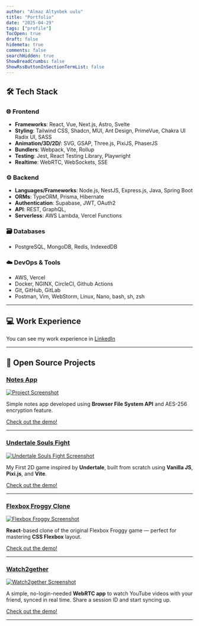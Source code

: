 ```yaml
---
author: "Almaz Altynbek uulu"
title: "Portfolio"
date: "2025-04-29"
tags: ["profile"]
TocOpen: true
draft: false
hidemeta: true
comments: false
searchHidden: true
ShowBreadCrumbs: false
ShowRssButtonInSectionTermList: false
---
```


## 🛠 Tech Stack

### 🌐 Frontend

- **Frameworks**: React, Vue, Next.js, Astro, Svelte
- **Styling**: Tailwind CSS, Shadcn, MUI, Ant Design, PrimeVue, Chakra UI Radix UI, SASS
- **Animation/3D/2D/**: SVG, GSAP, Three.js, PixiJS, PhaserJS
- **Bundlers**: Webpack, Vite, Rollup
- **Testing**: Jest, React Testing Library, Playwright
- **Realtime**: WebRTC, WebSockets, SSE

### ⚙️ Backend

- **Languages/Frameworks**: Node.js, NestJS, Express.js, Java, Spring Boot
- **ORMs**: TypeORM, Prisma, Hibernate
- **Authentication**: Supabase, JWT, OAuth2
- **API**: REST, GraphQL,
- **Serverless**: AWS Lambda, Vercel Functions

### 🗃️ Databases

- PostgreSQL, MongoDB, Redis, IndexedDB

### ☁️ DevOps & Tools

- AWS, Vercel
- Docker, NGINX, CircleCI, Github Actions
- Git, GitHub, GitLab
- Postman, Vim, WebStorm, Linux, Nano, bash, sh, zsh

---

## 💻 Work Experience

You can see my work experience in [LinkedIn](https://www.linkedin.com/in/almaz-altynbek-uulu-a31b79229/details/experience/)

---

## 📂 Open Source Projects

### [Notes App](https://github.com/AlmazHecker/notes-app)

[![Project Screenshot](/portfolio/notes-app.png)](/portfolio/notes-app.png)

Simple notes app developed using **Browser File System API** and AES-256 encryption feature.

[Check out the demo!](https://almazhecker.github.io/notes-app/)

---

### [Undertale Souls Fight](https://github.com/AlmazHecker/undertale-souls-fight)

[![Undertale Souls Fight Screenshot](/portfolio/undertale-souls-fight.png)](/portfolio/undertale-souls-fight.png)

My First 2D game inspired by **Undertale**, built from scratch using **Vanilla JS**, **Pixi.js**, and **Vite**.

[Check out the demo!](https://almazhecker.github.io/undertale-souls-fight/)

---

### [Flexbox Froggy Clone](https://github.com/AlmazHecker/Flexbox-Froggy-clone)

[![Flexbox Froggy Screenshot](/portfolio/flexbox-froggy-clone.png)](/portfolio/flexbox-froggy-clone.png)

**React**-based clone of the original Flexbox Froggy game — perfect for mastering **CSS Flexbox** layout.

[Check out the demo!](https://almazhecker.github.io/Flexbox-Froggy-clone/)

---

### [Watch2gether](https://github.com/AlmazHecker/watch2gether)

[![Watch2gether Screenshot](/portfolio/watch2gether.png)](/portfolio/watch2gether.png)

A simple, no-login-needed **WebRTC app** to watch YouTube videos with your friend, synced in real time. Share a session ID and start syncing up.

[Check out the demo!](https://watch2gether-phi.vercel.app)

---

<!-- ## 📜 Certifications

Include stuff like:

- Frontend Masters certs
- Fullstack Open by University of Helsinki
- Meta/Google web dev certs -->
